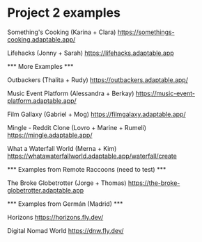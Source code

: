
# Project 2 examples


Something's Cooking (Karina + Clara)
https://somethings-cooking.adaptable.app/


Lifehacks (Jonny + Sarah)
https://lifehacks.adaptable.app



*** More Examples ***


Outbackers (Thalita + Rudy)
https://outbackers.adaptable.app/

Music Event Platform (Alessandra + Berkay)
https://music-event-platform.adaptable.app/


Film Gallaxy (Gabriel + Mog)
https://filmgalaxy.adaptable.app/


Mingle - Reddit Clone (Lovro + Marine + Rumeli)
https://mingle.adaptable.app/


What a Waterfall World (Merna + Kim)
https://whatawaterfallworld.adaptable.app/waterfall/create


*** Examples from Remote Raccoons (need to test) ***



The Broke Globetrotter (Jorge + Thomas)
https://the-broke-globetrotter.adaptable.app






*** Examples from Germán (Madrid) ***


Horizons
https://horizons.fly.dev/


Digital Nomad World
https://dnw.fly.dev/



<!--

OLD PROJECTS ON HEROKU:

https://recipe-project2.herokuapp.com/
https://replay-me.herokuapp.com/
https://home-chef-booking.herokuapp.com/
https://plantin.herokuapp.com
https://board-game-cafe.herokuapp.com/
https://globtrottersboogle.herokuapp.com/
https://what-the-fridge-coop.herokuapp.com/
https://tablespoon-travellers.herokuapp.com/
https://givemeafilm.herokuapp.com/



https://campark-app.herokuapp.com/
https://foodmizer.herokuapp.com/
https://dinerah.herokuapp.com/
https://kajio.herokuapp.com/landingpage
https://plogs-for-dogs.herokuapp.com/
https://handeehome.herokuapp.com/
https://animal-budget.herokuapp.com/
https://wodi-wodpicker.herokuapp.com/

https://foster4paws.herokuapp.com/
https://dozema-coffee.herokuapp.com/


-->